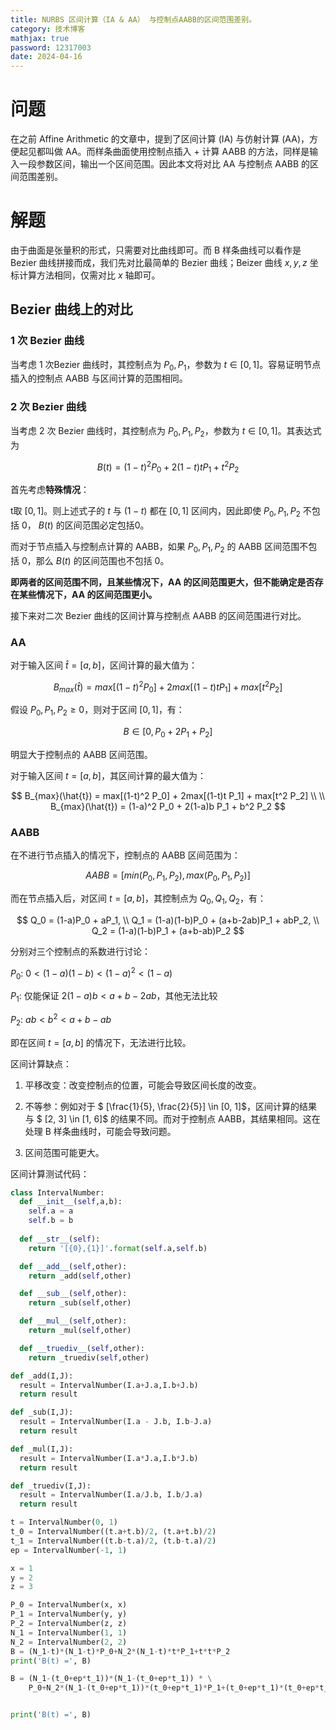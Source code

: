 ```yaml
---
title: NURBS 区间计算（IA & AA） 与控制点AABB的区间范围差别。
category: 技术博客
mathjax: true
password: 12317003
date: 2024-04-16
---
```


# 问题

在之前 Affine Arithmetic 的文章中，提到了区间计算 (IA) 与仿射计算 (AA)，方便起见都叫做 AA。而样条曲面使用控制点插入 + 计算 AABB 的方法，同样是输入一段参数区间，输出一个区间范围。因此本文将对比 AA 与控制点 AABB 的区间范围差别。

# 解题

由于曲面是张量积的形式，只需要对比曲线即可。而 B 样条曲线可以看作是 Bezier 曲线拼接而成，我们先对比最简单的 Bezier 曲线；Beizer 曲线 $x,y,z$ 坐标计算方法相同，仅需对比 $x$ 轴即可。

## Bezier 曲线上的对比

### 1 次 Bezier 曲线

当考虑 1 次Bezier 曲线时，其控制点为 $P_0, P_1$，参数为 $t \in [0, 1]$。容易证明节点插入的控制点 AABB 与区间计算的范围相同。

### 2 次 Bezier 曲线

当考虑 2 次 Bezier 曲线时，其控制点为 $P_0, P_1, P_2$，参数为 $t \in [0, 1]$。其表达式为

$$
B(t) = (1-t)^2 P_0 + 2(1-t)t P_1 + t^2 P_2
$$


首先考虑**特殊情况**：

t取 $[0, 1]$。则上述式子的 $t$ 与 $(1-t)$ 都在 $[0, 1]$ 区间内，因此即使 $P_0, P_1, P_2$ 不包括 0， $B(t)$ 的区间范围必定包括0。

而对于节点插入与控制点计算的 AABB，如果 $P_0, P_1, P_2$ 的 AABB 区间范围不包括 0，那么 $B(t)$ 的区间范围也不包括 0。

**即两者的区间范围不同，且某些情况下，AA 的区间范围更大，但不能确定是否存在某些情况下，AA 的区间范围更小。**

接下来对二次 Bezier 曲线的区间计算与控制点 AABB 的区间范围进行对比。

### AA

对于输入区间 $\hat{t} = [a, b]$，区间计算的最大值为：

$$
B_{max}(\hat{t}) = max[(1-t)^2 P_0] + 2max[(1-t)t P_1] + max[t^2 P_2]
$$

假设 $P_0, P_1, P_2 \geq 0$，则对于区间 $[0, 1]$，有：

$$
B \in [0, P_0 + 2P_1 + P_2]
$$

明显大于控制点的 AABB 区间范围。

对于输入区间 $t = [a, b]$，其区间计算的最大值为：

$$
B_{max}(\hat{t}) = max[(1-t)^2 P_0] + 2max[(1-t)t P_1] + max[t^2 P_2] \\ \\
B_{max}(\hat{t}) = (1-a)^2 P_0 + 2(1-a)b P_1 + b^2 P_2
$$



### AABB

在不进行节点插入的情况下，控制点的 AABB 区间范围为：

$$
AABB = [min(P_0, P_1, P_2), max(P_0, P_1, P_2)]
$$


而在节点插入后，对区间 $t = [a, b]$，其控制点为 $Q_0, Q_1, Q_2$，有：

$$
Q_0 = (1-a)P_0 + aP_1, \\
Q_1 = (1-a)(1-b)P_0 + (a+b-2ab)P_1 + abP_2, \\
Q_2 = (1-a)(1-b)P_1 + (a+b-ab)P_2
$$

分别对三个控制点的系数进行讨论：

$P_0$:  $0 < (1-a)(1-b) < (1-a)^2 < (1-a)$


$P_1$:  仅能保证 $2(1-a)b < a+b-2ab$，其他无法比较

$P_2$:  $ab < b^2 < a+b-ab$

即在区间 $t = [a, b]$ 的情况下，无法进行比较。

区间计算缺点：

1. 平移改变：改变控制点的位置，可能会导致区间长度的改变。

2. 不等参：例如对于 $ [\frac{1}{5}, \frac{2}{5}] \in [0, 1]$，区间计算的结果与 $ [2, 3] \in [1, 6]$ 的结果不同。而对于控制点 AABB，其结果相同。这在处理 B 样条曲线时，可能会导致问题。

3. 区间范围可能更大。

区间计算测试代码：
    
```python
class IntervalNumber:
  def __init__(self,a,b):
    self.a = a
    self.b = b
  
  def __str__(self):
    return '[{0},{1}]'.format(self.a,self.b)

  def __add__(self,other):
    return _add(self,other)

  def __sub__(self,other):
    return _sub(self,other)

  def __mul__(self,other):
    return _mul(self,other)

  def __truediv__(self,other):
    return _truediv(self,other)

def _add(I,J):
  result = IntervalNumber(I.a+J.a,I.b+J.b)
  return result

def _sub(I,J):
  result = IntervalNumber(I.a - J.b, I.b-J.a)
  return result

def _mul(I,J):
  result = IntervalNumber(I.a*J.a,I.b*J.b)
  return result

def _truediv(I,J):
  result = IntervalNumber(I.a/J.b, I.b/J.a)
  return result

t = IntervalNumber(0, 1)
t_0 = IntervalNumber((t.a+t.b)/2, (t.a+t.b)/2)
t_1 = IntervalNumber((t.b-t.a)/2, (t.b-t.a)/2)
ep = IntervalNumber(-1, 1)

x = 1
y = 2
z = 3

P_0 = IntervalNumber(x, x)
P_1 = IntervalNumber(y, y)
P_2 = IntervalNumber(z, z)
N_1 = IntervalNumber(1, 1)
N_2 = IntervalNumber(2, 2)
B = (N_1-t)*(N_1-t)*P_0+N_2*(N_1-t)*t*P_1+t*t*P_2
print('B(t) =', B)

B = (N_1-(t_0+ep*t_1))*(N_1-(t_0+ep*t_1)) * \
    P_0+N_2*(N_1-(t_0+ep*t_1))*(t_0+ep*t_1)*P_1+(t_0+ep*t_1)*(t_0+ep*t_1)*P_2


print('B(t) =', B)
```